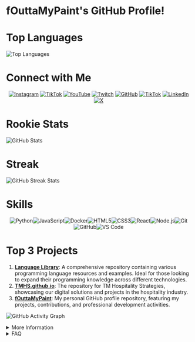 # fOuttaMyPaint's GitHub Profile!

# Top Languages
![Top Languages](https://github-readme-stats.vercel.app/api/top-langs/?username=fOuttaMyPaint&layout=compact&theme=radical) 

# Connect with Me

<div align="center">
  <a href="https://instagram.com/fOuttaMyPaint"><img src="https://img.shields.io/badge/Instagram-E4405F?style=for-the-badge&logo=instagram&logoColor=white" alt="Instagram"></a>
  <a href="https://tiktok.com/@fOuttaMyPaint"><img src="https://img.shields.io/badge/TikTok-000000?style=for-the-badge&logo=tiktok&logoColor=white" alt="TikTok"></a>
  <a href="https://www.youtube.com/channel/UCeA22MjbnroVywVLC6z8oug"><img src="https://img.shields.io/badge/YouTube-FF0000?style=for-the-badge&logo=youtube&logoColor=white" alt="YouTube"></a>
  <a href="https://twitch.tv/fOuttaMyPaint"><img src="https://img.shields.io/badge/Twitch-9146FF?style=for-the-badge&logo=twitch&logoColor=white" alt="Twitch"></a>
  <a href="https://github.com/fouttamypaint"><img src="https://img.shields.io/badge/GitHub-100000?style=for-the-badge&logo=github&logoColor=white" alt="GitHub"></a>
  <a href="https://tiktok.com/@TMHS.Digital"><img src="https://img.shields.io/badge/TikTok-000000?style=for-the-badge&logo=tiktok&logoColor=white" alt="TikTok"></a>
  <a href="https://linkedin.com/in/thomasmathes1"><img src="https://img.shields.io/badge/LinkedIn-0077B5?style=for-the-badge&logo=linkedin&logoColor=white" alt="LinkedIn"></a>
  <a href="https://x.com/yourusername"><img src="https://img.shields.io/badge/X-333333?style=for-the-badge&logo=x&logoColor=white" alt="X"></a>
</div>

# Rookie Stats
![GitHub Stats](https://github-readme-stats.vercel.app/api?username=fOuttaMyPaint&show_icons=true&theme=radical)

# Streak
![GitHub Streak Stats](https://github-readme-streak-stats.herokuapp.com/?user=fOuttaMyPaint&theme=dark)

# Skills

<div style="display: flex; justify-content: center; flex-wrap: wrap;">
  <img src="https://img.shields.io/badge/Python-3776AB?style=for-the-badge&logo=python&logoColor=white" alt="Python">
  <img src="https://img.shields.io/badge/JavaScript-F7DF1E?style=for-the-badge&logo=javascript&logoColor=black" alt="JavaScript">
  <img src="https://img.shields.io/badge/Docker-2496ED?style=for-the-badge&logo=docker&logoColor=white" alt="Docker">
  <img src="https://img.shields.io/badge/HTML5-E34F26?style=for-the-badge&logo=html5&logoColor=white" alt="HTML5">
  <img src="https://img.shields.io/badge/CSS3-1572B6?style=for-the-badge&logo=css3&logoColor=white" alt="CSS3">
  <img src="https://img.shields.io/badge/React-20232A?style=for-the-badge&logo=react&logoColor=61DAFB" alt="React">
  <img src="https://img.shields.io/badge/Node.js-339933?style=for-the-badge&logo=nodedotjs&logoColor=white" alt="Node.js">
  <img src="https://img.shields.io/badge/Git-F05032?style=for-the-badge&logo=git&logoColor=white" alt="Git">
  <img src="https://img.shields.io/badge/GitHub-181717?style=for-the-badge&logo=github&logoColor=white" alt="GitHub">
  <img src="https://img.shields.io/badge/VS%20Code-0078D4?style=for-the-badge&logo=visual-studio-code&logoColor=white" alt="VS Code">
</div>

# Top 3 Projects
<ol>
  <li>
  <strong><a href="https://github.com/fOuttaMyPaint/Language-Library">Language Library</a></strong>: A comprehensive repository containing various programming language resources and examples. Ideal for those looking to expand their programming knowledge across different technologies.
  </li>
  <li>
  <strong><a href="https://github.com/fOuttaMyPaint/TMHS.github.io">TMHS.github.io</a></strong>: The repository for TM Hospitality Strategies, showcasing our digital solutions and projects in the hospitality industry.
  </li>
  <li>
  <strong><a href="https://github.com/fOuttaMyPaint/fOuttaMyPaint">fOuttaMyPaint</a></strong>: My personal GitHub profile repository, featuring my projects, contributions, and professional development activities.
  </li>
</ol>

![GitHub Activity Graph](https://github-readme-activity-graph.vercel.app/graph?username=fOuttaMyPaint&bg_color=000000&color=00ff33&line=ffea00&point=009903&area=true&hide_border=true)

<details>
  <summary>More Information</summary>
  <p>Coming Soon!</p>
</details>

<details>
  <summary>FAQ</summary>
  <p>Coming Soon!</p>
</details>

